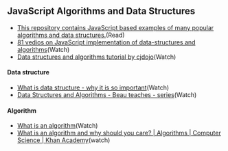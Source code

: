 
## JavaScript Algorithms and Data Structures

- [This repository contains JavaScript based examples of many popular algorithms and data structures.](https://github.com/trekhleb/javascript-algorithms)(Read)
- [81 vedios on JavaScript implementation of data-structures and algorithms](https://www.youtube.com/playlist?list=PLLXdhg_r2hKA7DPDsunoDZ-Z769jWn4R8)(Watch)
- [Data structures and algorithms tutorial by cjdojo](https://www.youtube.com/watch?v=bum_19loj9A&list=PLBZBJbE_rGRV8D7XZ08LK6z-4zPoWzu5H)(Watch)

#### Data structure

- [What is data structure - why it is so important](https://www.youtube.com/watch?v=jc1t0KFsOcs)(Watch)
- [Data Structures and Algorithms - Beau teaches - series](https://www.youtube.com/watch?v=Gj5qBheGOEo&list=PLWKjhJtqVAbkso-IbgiiP48n-O-JQA9PJ)(Watch)


#### Algorithm

- [What is an algorithm](https://www.youtube.com/watch?v=6hfOvs8pY1k)(Watch)
- [What is an algorithm and why should you care? | Algorithms | Computer Science | Khan Academy](https://www.youtube.com/watch?v=CvSOaYi89B4)(watch)
